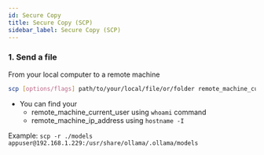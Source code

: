 ```yaml
---
id: Secure Copy
title: Secure Copy (SCP)
sidebar_label: Secure Copy (SCP)
---
```


### 1. Send a file

From your local computer to a remote machine

```bash
scp [options/flags] path/to/your/local/file/or/folder remote_machine_current_user@remote_machine_ip_address:/path/to/store/your/file
```

* You can find your
	* remote_machine_current_user using `whoami` command
	* remote_machine_ip_address using `hostname -I`

Example: `scp -r ./models appuser@192.168.1.229:/usr/share/ollama/.ollama/models`